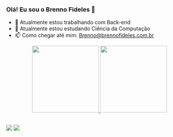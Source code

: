 ### Olá! Eu sou o Brenno Fideles 👋

- 🔭 Atualmente estou trabalhando com Back-end
- 🌱 Atualmente estou estudando Ciência da Computação
- 📫 Como chegar até mim: Brenno@brennofideles.com.br

<div align="center">
  <a href="https://github.com/Shouko361">
  <img height="180em" src="https://github-readme-stats.vercel.app/api?username=Shouko361&show_icons=true&theme=dark&include_all_commits=true&count_private=true"/>
  <img height="180em" src="https://github-readme-stats.vercel.app/api/top-langs/?username=Shouko361&layout=compact&langs_count=7&theme=dark"/>
</div>
  
##
<div>
  <a href="https://brennofideles.com.br"><img src="https://img.shields.io/website-up-down-green-red/http/monip.org.svg"></a>
  <a href="https://t.me/Shouko3613"><img src="https://img.shields.io/badge/Telegram-2CA5E0?style=for-the-badge&logo=telegram&logoColor=white"></a>
</div>
